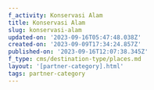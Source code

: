 ```yaml
---
f_activity: Konservasi Alam
title: Konservasi Alam
slug: konservasi-alam
updated-on: '2023-09-16T05:47:48.038Z'
created-on: '2023-09-09T17:34:24.857Z'
published-on: '2023-09-16T12:07:38.345Z'
f_type: cms/destination-type/places.md
layout: '[partner-category].html'
tags: partner-category
---
```



